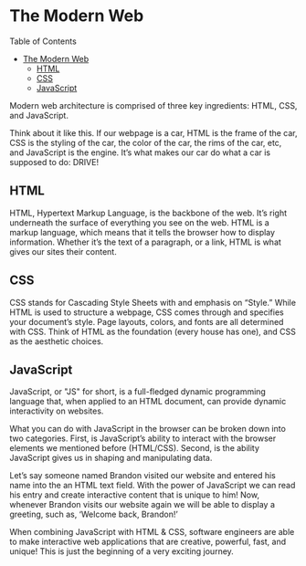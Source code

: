 # The Modern Web

Table of Contents

- [The Modern Web](#the-modern-web)
  - [HTML](#html)
  - [CSS](#css)
  - [JavaScript](#javascript)

Modern web architecture is comprised of three key ingredients: HTML, CSS, and JavaScript.

Think about it like this. If our webpage is a car, HTML is the frame of the car, CSS is the styling of the car, the color of the car, the rims of the car, etc, and JavaScript is the engine. It’s what makes our car do what a car is supposed to do: DRIVE!

## HTML

HTML, Hypertext Markup Language, is the backbone of the web. It’s right underneath the surface of everything you see on the web. HTML is a markup language, which means that it tells the browser how to display information. Whether it’s the text of a paragraph, or a link, HTML is what gives our sites their content.

## CSS

CSS stands for Cascading Style Sheets with and emphasis on “Style.” While HTML is used to structure a webpage, CSS comes through and specifies your document’s style. Page layouts, colors, and fonts are all determined with CSS. Think of HTML as the foundation (every house has one), and CSS as the aesthetic choices.

## JavaScript

JavaScript, or "JS" for short, is a full-fledged dynamic programming language that, when applied to an HTML document, can provide dynamic interactivity on websites.

What you can do with JavaScript in the browser can be broken down into two categories. First, is JavaScript’s ability to interact with the browser elements we mentioned before (HTML/CSS). Second, is the ability JavaScript gives us in shaping and manipulating data.

Let’s say someone named Brandon visited our website and entered his name into the an HTML text field. With the power of JavaScript we can read his entry and create interactive content that is unique to him! Now, whenever Brandon visits our website again we will be able to display a greeting, such as, ‘Welcome back, Brandon!’

When combining JavaScript with HTML & CSS, software engineers are able to make interactive web applications that are creative, powerful, fast, and unique! This is just the beginning of a very exciting journey.
